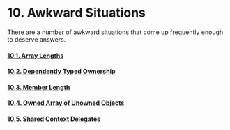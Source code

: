 # 10. Awkward Situations

There are a number of awkward situations that come up frequently enough
to deserve answers.

#### [10.1. Array Lengths](10-00-awkward-situations/10-01-array-lengths)
#### [10.2. Dependently Typed Ownership](10-00-awkward-situations/10-02-dependently-typed-ownership)
#### [10.3. Member Length](10-00-awkward-situations/10-03-member-length)
#### [10.4. Owned Array of Unowned Objects](10-00-awkward-situations/10-04-owned-array-of-unowned-objects)
#### [10.5. Shared Context Delegates](10-00-awkward-situations/10-05-shared-context-delgates)
